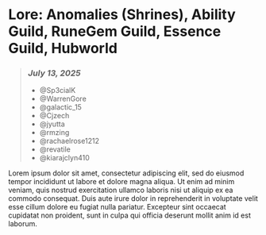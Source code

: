 # Lore: Anomalies (Shrines), Ability Guild, RuneGem Guild, Essence Guild, Hubworld 

> ### _July 13, 2025_
> - @Sp3cialK
> - @WarrenGore
> - @galactic_15
> - @Cjzech
> - @jyutta
> - @rmzing 
> - @rachaelrose1212 
> - @revatile 
> - @kiarajclyn410 

Lorem ipsum dolor sit amet, consectetur adipiscing elit, sed do eiusmod tempor incididunt ut labore et dolore magna aliqua. Ut enim ad minim veniam, quis nostrud exercitation ullamco laboris nisi ut aliquip ex ea commodo consequat. Duis aute irure dolor in reprehenderit in voluptate velit esse cillum dolore eu fugiat nulla pariatur. Excepteur sint occaecat cupidatat non proident, sunt in culpa qui officia deserunt mollit anim id est laborum.